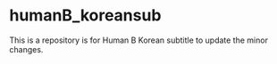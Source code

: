 # humanB_koreansub
This is a repository is for Human B Korean subtitle to update the minor changes.

